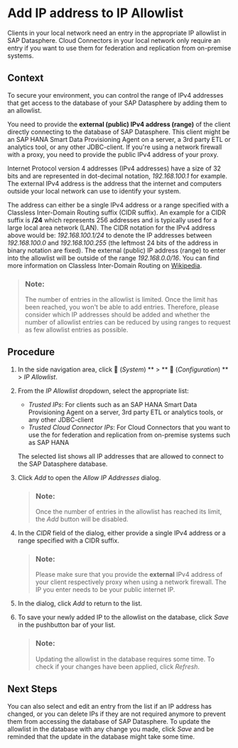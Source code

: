 <!-- loioa3c214514ef94e899459f68f4c1e2a23 -->

<link rel="stylesheet" type="text/css" href="../css/sap-icons.css"/>

# Add IP address to IP Allowlist

Clients in your local network need an entry in the appropriate IP allowlist in SAP Datasphere. Cloud Connectors in your local network only require an entry if you want to use them for federation and replication from on-premise systems.



<a name="loioa3c214514ef94e899459f68f4c1e2a23__context_ftc_qsx_clb"/>

## Context

To secure your environment, you can control the range of IPv4 addresses that get access to the database of your SAP Datasphere by adding them to an allowlist.

You need to provide the **external \(public\) IPv4 address \(range\)** of the client directly connecting to the database of SAP Datasphere. This client might be an SAP HANA Smart Data Provisioning Agent on a server, a 3rd party ETL or analytics tool, or any other JDBC-client. If you're using a network firewall with a proxy, you need to provide the public IPv4 address of your proxy.

Internet Protocol version 4 addresses \(IPv4 addresses\) have a size of 32 bits and are represented in dot-decimal notation, *192.168.100.1* for example. The external IPv4 address is the address that the internet and computers outside your local network can use to identify your system.

The address can either be a single IPv4 address or a range specified with a Classless Inter-Domain Routing suffix \(CIDR suffix\). An example for a CIDR suffix is **/24** which represents 256 addresses and is typically used for a large local area network \(LAN\). The CIDR notation for the IPv4 address above would be: *192.168.100.1/24* to denote the IP addresses between *192.168.100.0* and *192.168.100.255* \(the leftmost 24 bits of the address in binary notation are fixed\). The external \(public\) IP address \(range\) to enter into the allowlist will be outside of the range *192.168.0.0/16*. You can find more information on Classless Inter-Domain Routing on [Wikipedia](https://en.wikipedia.org/wiki/Classless_Inter-Domain_Routing).

> ### Note:  
> The number of entries in the allowlist is limited. Once the limit has been reached, you won't be able to add entries. Therefore, please consider which IP addresses should be added and whether the number of allowlist entries can be reduced by using ranges to request as few allowlist entries as possible.



## Procedure

1.  In the side navigation area, click <span class="FPA-icons"></span> \(*System*\) ** \> ** :wrench: \(*Configuration*\) ** \> *IP Allowlist*.

2.  From the *IP Allowlist* dropdown, select the appropriate list:

    -   *Trusted IPs*: For clients such as an SAP HANA Smart Data Provisioning Agent on a server, 3rd party ETL or analytics tools, or any other JDBC-client
    -   *Trusted Cloud Connector IPs*: For Cloud Connectors that you want to use the for federation and replication from on-premise systems such as SAP HANA

    The selected list shows all IP addresses that are allowed to connect to the SAP Datasphere database.

3.  Click *Add* to open the *Allow IP Addresses* dialog.

    > ### Note:  
    > Once the number of entries in the allowlist has reached its limit, the *Add* button will be disabled.

4.  In the *CIDR* field of the dialog, either provide a single IPv4 address or a range specified with a CIDR suffix.

    > ### Note:  
    > Please make sure that you provide the **external** IPv4 address of your client respectively proxy when using a network firewall. The IP you enter needs to be your public internet IP.

5.  In the dialog, click *Add* to return to the list.

6.  To save your newly added IP to the allowlist on the database, click *Save* in the pushbutton bar of your list.

    > ### Note:  
    > Updating the allowlist in the database requires some time. To check if your changes have been applied, click *Refresh*.




<a name="loioa3c214514ef94e899459f68f4c1e2a23__postreq_nsp_xz4_smb"/>

## Next Steps

You can also select and edit an entry from the list if an IP address has changed, or you can delete IPs if they are not required anymore to prevent them from accessing the database of SAP Datasphere. To update the allowlist in the database with any change you made, click *Save* and be reminded that the update in the database might take some time.

